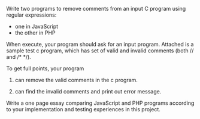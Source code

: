 Write two programs to remove comments from an input C program using regular expressions:
  - one in JavaScript
  - the other in PHP

When execute, your program should ask for an input program. 
Attached is a sample test c program, which has set of valid and invalid comments (both // and /* */).

To get full points, your program

1. can remove the valid comments in the c program.

2. can find the invalid comments and print out error message.

Write a one page essay comparing JavaScript and PHP programs according to your implementation and testing experiences in this project.
